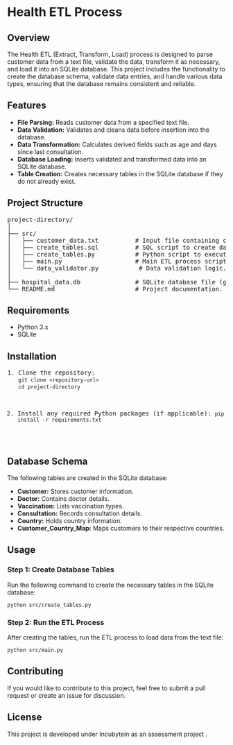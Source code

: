 <!DOCTYPE html>
<html lang="en">
<head>
    <meta charset="UTF-8">
    <meta name="viewport" content="width=device-width, initial-scale=1.0">
</head>
<body>

<h1>Health ETL Process</h1>

<h2>Overview</h2>
<p>
    The Health ETL (Extract, Transform, Load) process is designed to parse customer data from a text file, validate the data, transform it as necessary, and load it into an SQLite database. This project includes the functionality to create the database schema, validate data entries, and handle various data types, ensuring that the database remains consistent and reliable.
</p>

<h2>Features</h2>
<ul>
    <li><strong>File Parsing:</strong> Reads customer data from a specified text file.</li>
    <li><strong>Data Validation:</strong> Validates and cleans data before insertion into the database.</li>
    <li><strong>Data Transformation:</strong> Calculates derived fields such as age and days since last consultation.</li>
    <li><strong>Database Loading:</strong> Inserts validated and transformed data into an SQLite database.</li>
    <li><strong>Table Creation:</strong> Creates necessary tables in the SQLite database if they do not already exist.</li>
</ul>

<h2>Project Structure</h2>
<div class="project-structure">
<pre>
project-directory/
│
├── src/
│   ├── customer_data.txt          # Input file containing customer data.
│   ├── create_tables.sql          # SQL script to create database tables.
│   ├── create_tables.py           # Python script to execute SQL script.
│   ├── main.py                    # Main ETL process script.
│   └── data_validator.py           # Data validation logic.
│
├── hospital_data.db               # SQLite database file (generated).
└── README.md                      # Project documentation.
</pre>
</div>

<h2>Requirements</h2>
<ul>
    <li>Python 3.x</li>
    <li>SQLite</li>
</ul>

<h2>Installation</h2>
<pre>
1. Clone the repository:
   <code>git clone &lt;repository-url&gt;</code>
   <code>cd project-directory</code>

2. Install any required Python packages (if applicable):
   <code>pip install -r requirements.txt</code>
</pre>

<h2>Database Schema</h2>
<p>The following tables are created in the SQLite database:</p>
<ul>
    <li><strong>Customer:</strong> Stores customer information.</li>
    <li><strong>Doctor:</strong> Contains doctor details.</li>
    <li><strong>Vaccination:</strong> Lists vaccination types.</li>
    <li><strong>Consultation:</strong> Records consultation details.</li>
    <li><strong>Country:</strong> Holds country information.</li>
    <li><strong>Customer_Country_Map:</strong> Maps customers to their respective countries.</li>
</ul>

<h2>Usage</h2>
<h3>Step 1: Create Database Tables</h3>
<p>Run the following command to create the necessary tables in the SQLite database:</p>
<pre>
<code>python src/create_tables.py</code>
</pre>

<h3>Step 2: Run the ETL Process</h3>
<p>After creating the tables, run the ETL process to load data from the text file:</p>
<pre>
<code>python src/main.py</code>
</pre>

<h2>Contributing</h2>
<p>If you would like to contribute to this project, feel free to submit a pull request or create an issue for discussion.</p>

<h2>License</h2>
<p>This project is developed under Incubytein as an assessment project .</p>

</body>
</html>